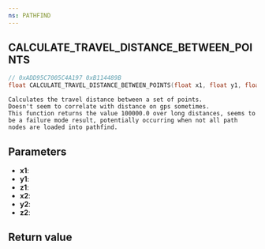 ```yaml
---
ns: PATHFIND
---
```

## CALCULATE_TRAVEL_DISTANCE_BETWEEN_POINTS

```c
// 0xADD95C7005C4A197 0xB114489B
float CALCULATE_TRAVEL_DISTANCE_BETWEEN_POINTS(float x1, float y1, float z1, float x2, float y2, float z2);
```

```
Calculates the travel distance between a set of points.
Doesn't seem to correlate with distance on gps sometimes.
This function returns the value 100000.0 over long distances, seems to be a failure mode result, potentially occurring when not all path nodes are loaded into pathfind.
```

## Parameters
* **x1**: 
* **y1**: 
* **z1**: 
* **x2**: 
* **y2**: 
* **z2**: 

## Return value
